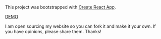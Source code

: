 This project was bootstrapped with [Create React App](https://github.com/facebookincubator/create-react-app).

[DEMO](http://jasonleecochran.com)

I am open sourcing my website so you can fork it and make it your own. If you
have opinions, please share them. Thanks!
